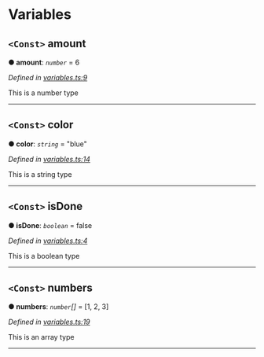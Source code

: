 

# Variables

<a id="amount"></a>

## `<Const>` amount

**●  amount**:  *`number`*  = 6

*Defined in [variables.ts:9](https://github.com/tgreyjs/typedoc-plugin-markdown/blob/master/test/src/variables.ts#L9)*

This is a number type

___

<a id="color"></a>

## `<Const>` color

**●  color**:  *`string`*  = "blue"

*Defined in [variables.ts:14](https://github.com/tgreyjs/typedoc-plugin-markdown/blob/master/test/src/variables.ts#L14)*

This is a string type

___

<a id="isdone"></a>

## `<Const>` isDone

**●  isDone**:  *`boolean`*  = false

*Defined in [variables.ts:4](https://github.com/tgreyjs/typedoc-plugin-markdown/blob/master/test/src/variables.ts#L4)*

This is a boolean type

___

<a id="numbers"></a>

## `<Const>` numbers

**●  numbers**:  *`number`[]*  =  [1, 2, 3]

*Defined in [variables.ts:19](https://github.com/tgreyjs/typedoc-plugin-markdown/blob/master/test/src/variables.ts#L19)*

This is an array type

___

